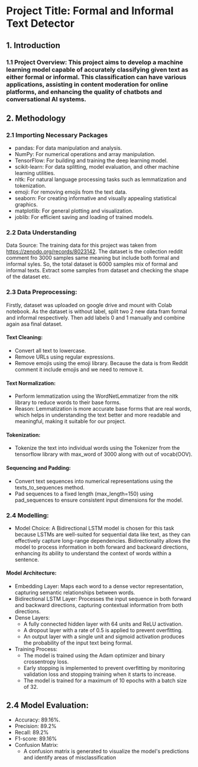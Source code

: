 # Project Title: Formal and Informal Text Detector
## 1. Introduction
### 1.1 Project Overview: This project aims to develop a machine learning model capable of accurately classifying given text as either formal or informal. This classification can have various applications, assisting in content moderation for online platforms, and enhancing the quality of chatbots and conversational AI systems.

## 2. Methodology
### 2.1 Importing Necessary Packages
- pandas: For data manipulation and analysis.
- NumPy: For numerical operations and array manipulation.
- TensorFlow: For building and training the deep learning model.
- scikit-learn: For data splitting, model evaluation, and other machine learning utilities.
- nltk: For natural language processing tasks such as lemmatization and tokenization.
- emoji: For removing emojis from the text data.
- seaborn: For creating informative and visually appealing statistical graphics.
- matplotlib: For general plotting and visualization.
- joblib: For efficient saving and loading of trained models.

### 2.2 Data Understanding  
Data Source: The training data for this project was taken from https://zenodo.org/records/8023142. The dataset is the collection reddit comment fro 3000 samples same meaning but include both formal and informal syles. So, the total dataset is 6000 samples mix of formal and informal texts.
Extract some samples from dataset and checking the shape of the dataset etc.
### 2.3 Data Preprocessing:
Firstly, dataset was uploaded on google drive and mount with Colab notebook.
As the dataset is without label, split two 2 new data fram formal and informal respectively. Then add labels 0 and 1 manually and combine again asa final dataset. 
#### Text Cleaning:
- Convert all text to lowercase.
- Remove URLs using regular expressions.
- Remove emojis using the emoji library. Because the data is from Reddit comment it include emojis and we need to remove it.
#### Text Normalization:
- Perform lemmatization using the WordNetLemmatizer from the nltk library to reduce words to their base forms.
- Reason:  Lemmatization is more accurate base forms that are real words, which helps in understanding the text better and more readable and meaningful, making it suitable for our project.
#### Tokenization:
- Tokenize the text into individual words using the Tokenizer from the tensorflow library with max_word of 3000 along with out of vocab(OOV).
#### Sequencing and Padding:
- Convert text sequences into numerical representations using the texts_to_sequences method.
- Pad sequences to a fixed length (max_length=150) using pad_sequences to ensure consistent input dimensions for the model.
### 2.4 Modelling:
- Model Choice: A Bidirectional LSTM model is chosen for this task  because LSTMs are well-suited for sequential data like text, as they can effectively capture long-range dependencies. Bidirectionality allows the model to process information in both forward and backward directions, enhancing its ability to understand the context of words within a sentence.


#### Model Architecture:


- Embedding Layer: Maps each word to a dense vector representation, capturing semantic relationships between words.
- Bidirectional LSTM Layer: Processes the input sequence in both forward and backward directions, capturing contextual information from both directions.
- Dense Layers:
   - A fully connected hidden layer with 64 units and ReLU activation.
   - A dropout layer with a rate of 0.5 is applied to prevent overfitting.
   - An output layer with a single unit and sigmoid activation produces the probability of the input text being formal.
- Training Process:
   - The model is trained using the Adam optimizer and binary crossentropy loss.
   - Early stopping is implemented to prevent overfitting by monitoring validation loss and stopping training when it starts to increase.
   - The model is trained for a maximum of 10 epochs with a batch size of 32.
## 2.4 Model Evaluation:
   - Accuracy: 89.16%.
   - Precision: 89.2%
   - Recall: 89.2%
   - F1-score: 89.16%
- Confusion Matrix:
   - A confusion matrix is generated to visualize the model's predictions and identify areas of misclassification

